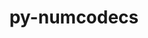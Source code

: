 ---
title: "py-numcodecs"
layout: cache
categories: [package, develop-2024-01-14]
meta: {"versions": ["0.11.0"], "compilers": ["cce@=15.0.1", "gcc@=11.4.0", "oneapi@=2023.2.0"], "oss": ["rhel8", "ubuntu20.04"], "platforms": ["linux"], "targets": ["x86_64_v3", "zen4"], "stacks": ["e4s", "e4s-cray-rhel", "e4s-oneapi", "root"], "num_specs": 3, "num_specs_by_stack": {"root": 3, "e4s-cray-rhel": 1, "e4s": 1, "e4s-oneapi": 1}}
spec_details: [{"hash": "2nrt4t2n54ghe7dyu7q4tgteuf73zrbk", "compiler": "cce@=15.0.1", "versions": ["0.11.0"], "os": "rhel8", "platform": "linux", "target": "zen4", "variants": ["build_system=python_pip", "~msgpack"], "stacks": ["root", "e4s-cray-rhel"], "size": "-", "tarball": "https://binaries.spack.io/releases/develop-2024-01-14/build_cache/linux-rhel8-zen4/cce-15.0.1/py-numcodecs-0.11.0/linux-rhel8-zen4-cce-15.0.1-py-numcodecs-0.11.0-2nrt4t2n54ghe7dyu7q4tgteuf73zrbk.spack"}, {"hash": "e7pmpgrzdta4a4iam45yrv6iqb2nqbbu", "compiler": "gcc@=11.4.0", "versions": ["0.11.0"], "os": "ubuntu20.04", "platform": "linux", "target": "x86_64_v3", "variants": ["build_system=python_pip", "~msgpack"], "stacks": ["root", "e4s"], "size": "-", "tarball": "https://binaries.spack.io/releases/develop-2024-01-14/build_cache/linux-ubuntu20.04-x86_64_v3/gcc-11.4.0/py-numcodecs-0.11.0/linux-ubuntu20.04-x86_64_v3-gcc-11.4.0-py-numcodecs-0.11.0-e7pmpgrzdta4a4iam45yrv6iqb2nqbbu.spack"}, {"hash": "2bprprtlqnjtwofhycqa6yldb7n7x3f3", "compiler": "oneapi@=2023.2.0", "versions": ["0.11.0"], "os": "ubuntu20.04", "platform": "linux", "target": "x86_64_v3", "variants": ["build_system=python_pip", "~msgpack"], "stacks": ["e4s-oneapi", "root"], "size": "-", "tarball": "https://binaries.spack.io/releases/develop-2024-01-14/build_cache/linux-ubuntu20.04-x86_64_v3/oneapi-2023.2.0/py-numcodecs-0.11.0/linux-ubuntu20.04-x86_64_v3-oneapi-2023.2.0-py-numcodecs-0.11.0-2bprprtlqnjtwofhycqa6yldb7n7x3f3.spack"}]
---